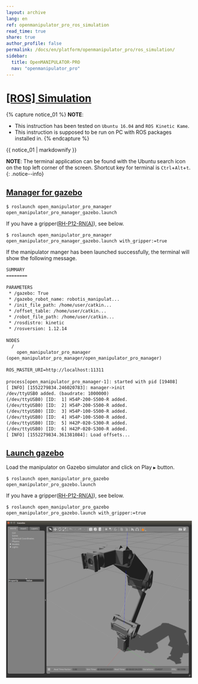 ```yaml
---
layout: archive
lang: en
ref: openmanipulator_pro_ros_simulation
read_time: true
share: true
author_profile: false
permalink: /docs/en/platform/openmanipulator_pro/ros_simulation/
sidebar:
  title: OpenMANIPULATOR-PRO
  nav: "openmanipulator_pro"
---
```


<div style="counter-reset: h1 6"></div>

# [[ROS] Simulation](#ros-simulation)

{% capture notice_01 %}
**NOTE**:
- This instruction has been tested on `Ubuntu 16.04` and `ROS Kinetic Kame`.
- This instruction is supposed to be run on PC with ROS packages installed in.
{% endcapture %}
<div class="notice--info">{{ notice_01 | markdownify }}</div>

**NOTE**: The terminal application can be found with the Ubuntu search icon on the top left corner of the screen. Shortcut key for terminal is `Ctrl`+`Alt`+`t`.
{: .notice--info}

## [Manager for gazebo](#manager-for-gazebo)

```
$ roslaunch open_manipulator_pro_manager open_manipulator_pro_manager_gazebo.launch
```

If you have a gripper([RH-P12-RN(A)](/docs/en/platform/rh_p12_rna/)), see below.
```
$ roslaunch open_manipulator_pro_manager open_manipulator_pro_manager_gazebo.launch with_gripper:=true
```

If the manipulator manger has been launched successfully, the terminal will show the following message.

```
SUMMARY
========

PARAMETERS
 * /gazebo: True
 * /gazebo_robot_name: robotis_manipulat...
 * /init_file_path: /home/user/catkin...
 * /offset_table: /home/user/catkin...
 * /robot_file_path: /home/user/catkin...
 * /rosdistro: kinetic
 * /rosversion: 1.12.14

NODES
  /
    open_manipulator_pro_manager (open_manipulator_pro_manager/open_manipulator_pro_manager)

ROS_MASTER_URI=http://localhost:11311

process[open_manipulator_pro_manager-1]: started with pid [19408]
[ INFO] [1552279834.246020783]: manager->init
/dev/ttyUSB0 added. (baudrate: 1000000)
(/dev/ttyUSB0) [ID:  1] H54P-200-S500-R added.
(/dev/ttyUSB0) [ID:  2] H54P-200-S500-R added.
(/dev/ttyUSB0) [ID:  3] H54P-100-S500-R added.
(/dev/ttyUSB0) [ID:  4] H54P-100-S500-R added.
(/dev/ttyUSB0) [ID:  5] H42P-020-S300-R added.
(/dev/ttyUSB0) [ID:  6] H42P-020-S300-R added.
[ INFO] [1552279834.361381084]: Load offsets...
```

## [Launch gazebo](#launch-gazebo)

Load the manipulator on Gazebo simulator and click on Play `▶` button.
```
$ roslaunch open_manipulator_pro_gazebo open_manipulator_pro_gazebo.launch   
```
If you have a gripper([RH-P12-RN(A)](/docs/en/platform/rh_p12_rna/)), see below.
```
$ roslaunch open_manipulator_pro_gazebo open_manipulator_pro_gazebo.launch with_gripper:=true
```
![](/assets/images/platform/openmanipulator_pro/gazebo.png)  
